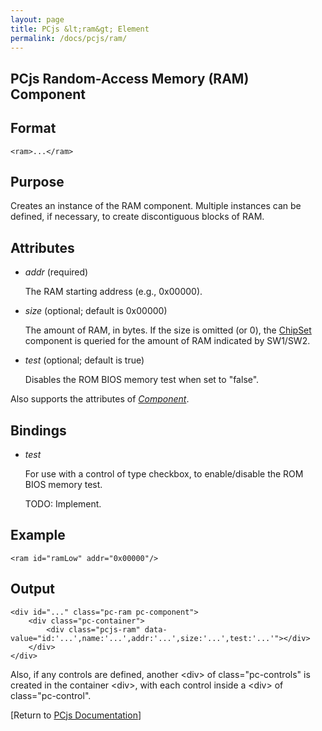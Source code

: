 ```yaml
---
layout: page
title: PCjs &lt;ram&gt; Element
permalink: /docs/pcjs/ram/
---
```


PCjs Random-Access Memory (RAM) Component
---

Format
---
	<ram>...</ram>

Purpose
---
Creates an instance of the RAM component. Multiple instances can be defined, if necessary,
to create discontiguous blocks of RAM.

Attributes
---
 * *addr* (required)
 
	 The RAM starting address (e.g., 0x00000).
	 
 * *size* (optional; default is 0x00000)
 
	The amount of RAM, in bytes. If the size is omitted (or 0), the [ChipSet](/docs/pcjs/chipset/) component
	is queried for the amount of RAM indicated by SW1/SW2.
	
 * *test* (optional; default is true)
 
	Disables the ROM BIOS memory test when set to "false".
	
Also supports the attributes of *[Component](/docs/pcjs/component/)*.

Bindings
---
 * *test*
 
	For use with a control of type checkbox, to enable/disable the ROM BIOS memory test.
	
	TODO: Implement.

Example
---
	<ram id="ramLow" addr="0x00000"/>

Output
---
	<div id="..." class="pc-ram pc-component">
		<div class="pc-container">
			<div class="pcjs-ram" data-value="id:'...',name:'...',addr:'...',size:'...',test:'...'"></div>
		</div>
	</div>

Also, if any controls are defined, another &lt;div&gt; of class="pc-controls" is created in the container &lt;div&gt;,
with each control inside a &lt;div&gt; of class="pc-control".

[Return to [PCjs Documentation](..)]
